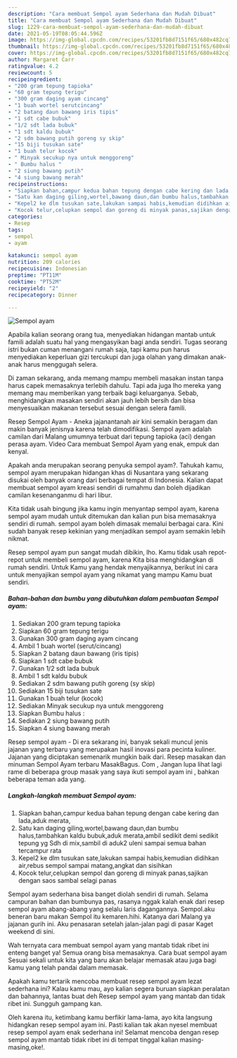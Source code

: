 ```yaml
---
description: "Cara membuat Sempol ayam Sederhana dan Mudah Dibuat"
title: "Cara membuat Sempol ayam Sederhana dan Mudah Dibuat"
slug: 1229-cara-membuat-sempol-ayam-sederhana-dan-mudah-dibuat
date: 2021-05-19T08:05:44.596Z
image: https://img-global.cpcdn.com/recipes/53201fb8d7151f65/680x482cq70/sempol-ayam-foto-resep-utama.jpg
thumbnail: https://img-global.cpcdn.com/recipes/53201fb8d7151f65/680x482cq70/sempol-ayam-foto-resep-utama.jpg
cover: https://img-global.cpcdn.com/recipes/53201fb8d7151f65/680x482cq70/sempol-ayam-foto-resep-utama.jpg
author: Margaret Carr
ratingvalue: 4.2
reviewcount: 5
recipeingredient:
- "200 gram tepung tapioka"
- "60 gram tepung terigu"
- "300 gram daging ayam cincang"
- "1 buah wortel serutcincang"
- "2 batang daun bawang iris tipis"
- "1 sdt cabe bubuk"
- "1/2 sdt lada bubuk"
- "1 sdt kaldu bubuk"
- "2 sdm bawang putih goreng sy skip"
- "15 biji tusukan sate"
- "1 buah telur kocok"
- " Minyak secukup nya untuk menggoreng"
- " Bumbu halus "
- "2 siung bawang putih"
- "4 siung bawang merah"
recipeinstructions:
- "Siapkan bahan,campur kedua bahan tepung dengan cabe kering dan lada,aduk merata,"
- "Satu kan daging giling,wortel,bawang daun,dan bumbu halus,tambahkan kaldu bubuk,aduk merata,ambil sedikit demi sedikit tepung yg Sdh di mix,sambil di aduk2 uleni sampai semua bahan tercampur rata"
- "Kepel2 ke dlm tusukan sate,lakukan sampai habis,kemudian didihkan air,rebus sempol sampai matang,angkat dan sisihkan"
- "Kocok telur,celupkan sempol dan goreng di minyak panas,sajikan dengan saos sambal selagi panas"
categories:
- Resep
tags:
- sempol
- ayam

katakunci: sempol ayam 
nutrition: 209 calories
recipecuisine: Indonesian
preptime: "PT11M"
cooktime: "PT52M"
recipeyield: "2"
recipecategory: Dinner

---
```



![Sempol ayam](https://img-global.cpcdn.com/recipes/53201fb8d7151f65/680x482cq70/sempol-ayam-foto-resep-utama.jpg)

Apabila kalian seorang orang tua, menyediakan hidangan mantab untuk famili adalah suatu hal yang mengasyikan bagi anda sendiri. Tugas seorang istri bukan cuman menangani rumah saja, tapi kamu pun harus menyediakan keperluan gizi tercukupi dan juga olahan yang dimakan anak-anak harus menggugah selera.

Di zaman  sekarang, anda memang mampu membeli masakan instan tanpa harus capek memasaknya terlebih dahulu. Tapi ada juga lho mereka yang memang mau memberikan yang terbaik bagi keluarganya. Sebab, menghidangkan masakan sendiri akan jauh lebih bersih dan bisa menyesuaikan makanan tersebut sesuai dengan selera famili. 

Resep Sempol Ayam - Aneka jajanantanah air kini semakin beragam dan makin banyak jenisnya karena telah dimodifikasi. Sempol ayam adalah camilan dari Malang umumnya terbuat dari tepung tapioka (aci) dengan perasa ayam. Video Cara membuat Sempol Ayam yang enak, empuk dan kenyal.

Apakah anda merupakan seorang penyuka sempol ayam?. Tahukah kamu, sempol ayam merupakan hidangan khas di Nusantara yang sekarang disukai oleh banyak orang dari berbagai tempat di Indonesia. Kalian dapat membuat sempol ayam kreasi sendiri di rumahmu dan boleh dijadikan camilan kesenanganmu di hari libur.

Kita tidak usah bingung jika kamu ingin menyantap sempol ayam, karena sempol ayam mudah untuk ditemukan dan kalian pun bisa memasaknya sendiri di rumah. sempol ayam boleh dimasak memalui berbagai cara. Kini sudah banyak resep kekinian yang menjadikan sempol ayam semakin lebih nikmat.

Resep sempol ayam pun sangat mudah dibikin, lho. Kamu tidak usah repot-repot untuk membeli sempol ayam, karena Kita bisa menghidangkan di rumah sendiri. Untuk Kamu yang hendak menyajikannya, berikut ini cara untuk menyajikan sempol ayam yang nikamat yang mampu Kamu buat sendiri.

<!--inarticleads1-->

##### Bahan-bahan dan bumbu yang dibutuhkan dalam pembuatan Sempol ayam:

1. Sediakan 200 gram tepung tapioka
1. Siapkan 60 gram tepung terigu
1. Gunakan 300 gram daging ayam cincang
1. Ambil 1 buah wortel (serut/cincang)
1. Siapkan 2 batang daun bawang (iris tipis)
1. Siapkan 1 sdt cabe bubuk
1. Gunakan 1/2 sdt lada bubuk
1. Ambil 1 sdt kaldu bubuk
1. Sediakan 2 sdm bawang putih goreng (sy skip)
1. Sediakan 15 biji tusukan sate
1. Gunakan 1 buah telur (kocok)
1. Sediakan  Minyak secukup nya untuk menggoreng
1. Siapkan  Bumbu halus :
1. Sediakan 2 siung bawang putih
1. Siapkan 4 siung bawang merah


Resep sempol ayam - Di era sekarang ini, banyak sekali muncul jenis jajanan yang terbaru yang merupakan hasil inovasi para pecinta kuliner. Jajanan yang diciptakan semenarik mungkin baik dari. Resep masakan dan minuman Sempol Ayam terbaru MasakBagus. Com , Jangan lupa lihat lagi rame di beberapa group masak yang saya ikuti sempol ayam ini , bahkan beberapa teman ada yang. 

<!--inarticleads2-->

##### Langkah-langkah membuat Sempol ayam:

1. Siapkan bahan,campur kedua bahan tepung dengan cabe kering dan lada,aduk merata,
1. Satu kan daging giling,wortel,bawang daun,dan bumbu halus,tambahkan kaldu bubuk,aduk merata,ambil sedikit demi sedikit tepung yg Sdh di mix,sambil di aduk2 uleni sampai semua bahan tercampur rata
1. Kepel2 ke dlm tusukan sate,lakukan sampai habis,kemudian didihkan air,rebus sempol sampai matang,angkat dan sisihkan
1. Kocok telur,celupkan sempol dan goreng di minyak panas,sajikan dengan saos sambal selagi panas


Sempol ayam sederhana bisa banget diolah sendiri di rumah. Selama campuran bahan dan bumbunya pas, rasanya nggak kalah enak dari resep sempol ayam abang-abang yang selalu laris dagangannya. Sempol.aku beneran baru makan Sempol itu kemaren.hihi. Katanya dari Malang ya jajanan gurih ini. Aku penasaran setelah jalan-jalan pagi di pasar Kaget weekend di sini. 

Wah ternyata cara membuat sempol ayam yang mantab tidak ribet ini enteng banget ya! Semua orang bisa memasaknya. Cara buat sempol ayam Sesuai sekali untuk kita yang baru akan belajar memasak atau juga bagi kamu yang telah pandai dalam memasak.

Apakah kamu tertarik mencoba membuat resep sempol ayam lezat sederhana ini? Kalau kamu mau, ayo kalian segera buruan siapkan peralatan dan bahannya, lantas buat deh Resep sempol ayam yang mantab dan tidak ribet ini. Sungguh gampang kan. 

Oleh karena itu, ketimbang kamu berfikir lama-lama, ayo kita langsung hidangkan resep sempol ayam ini. Pasti kalian tak akan nyesel membuat resep sempol ayam enak sederhana ini! Selamat mencoba dengan resep sempol ayam mantab tidak ribet ini di tempat tinggal kalian masing-masing,oke!.


